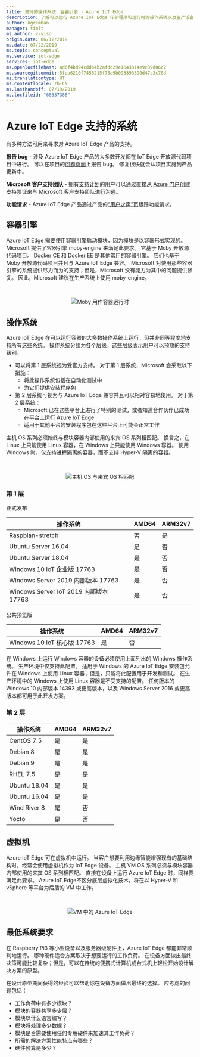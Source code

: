 ```yaml
---
title: 支持的操作系统、容器引擎 - Azure IoT Edge
description: 了解可以运行 Azure IoT Edge 守护程序和运行时的操作系统以及生产设备支持的容器引擎
author: kgremban
manager: timlt
ms.author: v-yiso
origin.date: 06/12/2019
ms.date: 07/22/2019
ms.topic: conceptual
ms.service: iot-edge
services: iot-edge
ms.openlocfilehash: ad6f4bd94cddb4b2afdd29e1643314e9c39d06c2
ms.sourcegitcommit: 5fea6210f7456215f75a9b093393390d47c3c78d
ms.translationtype: HT
ms.contentlocale: zh-CN
ms.lasthandoff: 07/19/2019
ms.locfileid: "68337388"
---
```

# <a name="azure-iot-edge-supported-systems"></a>Azure IoT Edge 支持的系统

有多种方法可用来寻求对 Azure IoT Edge 产品的支持。

**报告 bug** - 涉及 Azure IoT Edge 产品的大多数开发都在 IoT Edge 开放源代码项目中进行。 可以在项目的[问题页面](https://github.com/azure/iotedge/issues)上报告 bug。 修复很快就会从项目实施到产品更新中。

**Microsoft 客户支持团队** - 拥有[支持计划](https://azure.microsoft.com/support/plans/)的用户可以通过直接从 [Azure 门户]( https://ms.portal.azure.com/signin/index/?feature.settingsportalinstance=mpac)创建支持票证来与 Microsoft 客户支持团队进行沟通。

**功能请求** - Azure IoT Edge 产品通过产品的[“用户之声”页](https://feedback.azure.com/forums/907045-azure-iot-edge)跟踪功能请求。

## <a name="container-engines"></a>容器引擎
Azure IoT Edge 需要使用容器引擎启动模块，因为模块是以容器形式实现的。 Microsoft 提供了容器引擎 moby-engine 来满足此要求。 它基于 Moby 开放源代码项目。 Docker CE 和 Docker EE 是其他常用的容器引擎。 它们也基于 Moby 开放源代码项目并且与 Azure IoT Edge 兼容。 Microsoft 对使用那些容器引擎的系统提供尽力而为的支持；但是，Microsoft 没有能力为其中的问题提供修复。 因此，Microsoft 建议在生产系统上使用 moby-engine。

<br>
<center>

![Moby 用作容器运行时](./media/support/only-moby-for-production.png)
</center>

## <a name="operating-systems"></a>操作系统
Azure IoT Edge 在可以运行容器的大多数操作系统上运行，但并非同等程度地支持所有这些系统。 操作系统分组为各个层级，这些层级表示用户可以预期的支持级别。
* 可以将第 1 层系统视为受官方支持。 对于第 1 层系统，Microsoft 会采取以下措施：
    * 将此操作系统包括在自动化测试中
    * 为它们提供安装程序包
* 第 2 层系统可视为与 Azure IoT Edge 兼容并且可以相对容易地使用。 对于第 2 层系统：
    * Microsoft 已在这些平台上进行了特别的测试，或者知道合作伙伴已成功在平台上运行 Azure IoT Edge
    * 适用于其他平台的安装程序包在这些平台上可能会正常工作

主机 OS 系列必须始终与模块容器内部使用的来宾 OS 系列相匹配。 换言之，在 Linux 上只能使用 Linux 容器，在 Windows 上只能使用 Windows 容器。 使用 Windows 时，仅支持进程隔离的容器，而不支持 Hyper-V 隔离的容器。  

<br>
<center>

![主机 OS 与来宾 OS 相匹配](./media/support/edge-on-device.png)
</center>

### <a name="tier-1"></a>第 1 层
正式发布

| 操作系统 | AMD64 | ARM32v7 |
| ---------------- | ----- | ----- |
| Raspbian-stretch | 否 | 是|
| Ubuntu Server 16.04 | 是 | 否 |
| Ubuntu Server 18.04 | 是 | 否 |
| Windows 10 IoT 企业版 17763 | 是 | 否 |
| Windows Server 2019 内部版本 17763 | 是 | 否 |
| Windows Server IoT 2019 内部版本 17763 | 是 | 否 |

公共预览版

| 操作系统 | AMD64 | ARM32v7 |
| ---------------- | ----- | ----- |
| Windows 10 IoT 核心版 17763 | 是 | 否 |


在 Windows 上运行 Windows 容器的设备必须使用上面列出的 Windows 操作系统。 生产环境中仅支持此配置。 适用于 Windows 的 Azure IoT Edge 安装包允许在 Windows 上使用 Linux 容器；但是，只能将此配置用于开发和测试。 在生产环境中的 Windows 上使用 Linux 容器是不受支持的配置。 任何版本的 Windows 10 内部版本 14393 或更高版本，以及 Windows Server 2016 或更高版本都可用于此开发方案。

### <a name="tier-2"></a>第 2 层

| 操作系统 | AMD64 | ARM32v7 |
| ---------------- | ----- | ----- |
| CentOS 7.5 | 是 | 是 |
| Debian 8 | 是 | 是 |
| Debian 9 | 是 | 是 |
| RHEL 7.5 | 是 | 是 |
| Ubuntu 18.04 | 是 | 是 |
| Ubuntu 16.04 | 是 | 是 |
| Wind River 8 | 是 | 否 |
| Yocto | 是 | 否 |


## <a name="virtual-machines"></a>虚拟机
Azure IoT Edge 可在虚拟机中运行。 当客户想要利用边缘智能增强现有的基础结构时，经常会使用虚拟机作为 IoT Edge 设备。 主机 VM OS 系列必须与模块容器内部使用的来宾 OS 系列相匹配。 直接在设备上运行 Azure IoT Edge 时，同样要满足此要求。 Azure IoT Edge不区分底层虚拟化技术，将在以 Hyper-V 和 vSphere 等平台为后盾的 VM 中工作。

<br>
<center>

![VM 中的 Azure IoT Edge](./media/support/edge-on-vm.png)
</center>

## <a name="minimum-system-requirements"></a>最低系统要求
在 Raspberry Pi3 等小型设备以及服务器级硬件上，Azure IoT Edge 都能非常顺利地运行。 哪种硬件适合方案取决于想要运行的工作负荷。 在设备方面做出最终决策可能比较复杂；但是，可以在传统的便携式计算机或台式机上轻松开始设计解决方案的原型。

在设计原型期间获得的经验可以帮助你在设备方面做出最终的选择。 应考虑的问题包括： 

* 工作负荷中有多少模块？
* 模块的容器共享多少层？
* 模块以什么语言编写？ 
* 模块将处理多少数据？
* 模块是否需要使用任何专用硬件来加速其工作负荷？
* 所需的解决方案性能特点有哪些？
* 硬件预算是多少？
